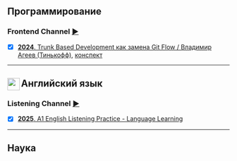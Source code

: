 <h2>Программирование</h2>

<h3>Frontend Channel <a href="https://www.youtube.com/@listeningtimepodcast">▶</a></h3>

- [x] [<b>2024</b>. Trunk Based Development как замена Git Flow / Владимир Агеев (Тинькофф)](https://www.youtube.com/watch?v=qpGhQXC7ha0&ab_channel=FrontendChannel), [конспект](https://github.com/splincode/study/tree/main/Trunk%20Based%20Development%20%D0%BA%D0%B0%D0%BA%20%D0%B7%D0%B0%D0%BC%D0%B5%D0%BD%D0%B0%20Git%20Flow%20)

<hr />

<h2><img src="https://upload.wikimedia.org/wikipedia/commons/0/0b/English_language.svg" style="height:28px;" align="left"> 
Английский язык
</h2>

<h3>Listening Channel <a href="https://www.youtube.com/@listeningtimepodcast">▶</a></h3>

- [x] [<b>2025</b>. A1 English Listening Practice - Language Learning](https://www.youtube.com/watch?v=erjMgola4fQ&list=PLhNRdHEdUQewzYZ0X6gt3x9_CVen_HldI&ab_channel=ListeningTime)

<hr />

<h2>Наука</h2>
